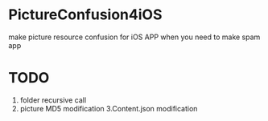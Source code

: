 # PictureConfusion4iOS
make picture resource confusion for iOS APP when you need to make spam app

# TODO
1. folder recursive call
2. picture MD5 modification
3.Content.json modification
